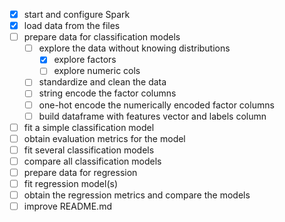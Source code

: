 - [x] start and configure Spark
- [x] load data from the files
- [ ] prepare data for classification models
    - [ ] explore the data without knowing distributions
        - [x] explore factors
        - [ ] explore numeric cols
    - [ ] standardize and clean the data
    - [ ] string encode the factor columns
    - [ ] one-hot encode the numerically encoded factor columns
    - [ ] build dataframe with features vector and labels column
- [ ] fit a simple classification model
- [ ] obtain evaluation metrics for the model
- [ ] fit several classification models
- [ ] compare all classification models
- [ ] prepare data for regression
- [ ] fit regression model(s)
- [ ] obtain the regression metrics and compare the models
- [ ] improve README.md